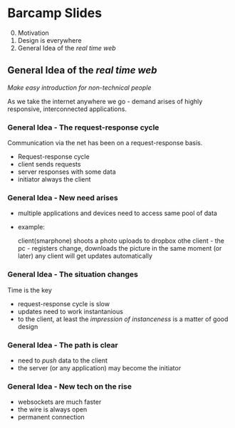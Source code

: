 # Barcamp Slides

0. Motivation
0. Design is everywhere
0. General Idea of the _real time web_

## General Idea of the _real time web_

_Make easy introduction for non-technical people_

As we take the internet anywhere we go - demand arises of highly responsive, interconnected applications.

### General Idea - The request-response cycle

Communication via the net has been on a request-response basis.

+ Request-response cycle
+ client sends requests
+ server responses with some data
+ initiator always the client

### General Idea - New need arises

+ multiple applications and devices need to access same pool of data
+ example: 

	client(smarphone) shoots a photo
	uploads to dropbox
	othe client - the pc - registers change, downloads the picture in the same moment (or later)
	any client will get updates automatically

### General Idea - The situation changes

Time is the key

+ request-response cycle is slow
+ updates need to work instantanious
+ to the client, at least the _impression of instanceness_ is a matter of good design

### General Idea - The path is clear

+ need to _push_ data to the client
+ the server (or any application) may become the initiator

### General Idea - New tech on the rise

+ websockets are much faster
+ the wire is always open
+ permanent connection

